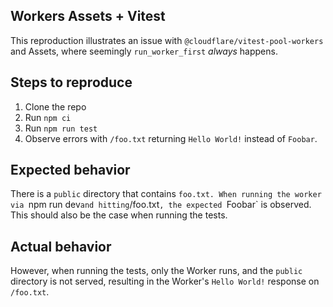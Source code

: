 ## Workers Assets + Vitest

This reproduction illustrates an issue with `@cloudflare/vitest-pool-workers` and Assets, where seemingly `run_worker_first` _always_ happens.

## Steps to reproduce
1. Clone the repo
2. Run `npm ci`
3. Run `npm run test`
4. Observe errors with `/foo.txt` returning `Hello World!` instead of `Foobar`.


## Expected behavior
There is a `public` directory that contains `foo.txt. When running the worker via `npm run dev` and hitting `/foo.txt`, the expected `Foobar` is observed. This should also be the case when running the tests.

## Actual behavior
However, when running the tests, only the Worker runs, and the `public` directory is not served, resulting in the Worker's `Hello World!` response on `/foo.txt`.
